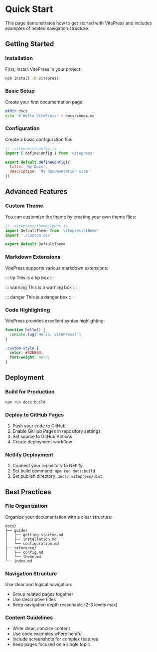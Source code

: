 # Quick Start

This page demonstrates how to get started with VitePress and includes examples of nested navigation structure.

## Getting Started

### Installation

First, install VitePress in your project:

```bash
npm install -D vitepress
```

### Basic Setup

Create your first documentation page:

```bash
mkdir docs
echo '# Hello VitePress' > docs/index.md
```

### Configuration

Create a basic configuration file:

```js
// .vitepress/config.js
import { defineConfig } from 'vitepress'

export default defineConfig({
  title: 'My Docs',
  description: 'My documentation site'
})
```

## Advanced Features

### Custom Theme

You can customize the theme by creating your own theme files:

```js
// .vitepress/theme/index.js
import DefaultTheme from 'vitepress/theme'
import './custom.css'

export default DefaultTheme
```

### Markdown Extensions

VitePress supports various markdown extensions:

::: tip
This is a tip box
:::

::: warning
This is a warning box
:::

::: danger
This is a danger box
:::

### Code Highlighting

VitePress provides excellent syntax highlighting:

```js
function hello() {
  console.log('Hello, VitePress!')
}
```

```css
.custom-style {
  color: #42b883;
  font-weight: bold;
}
```

## Deployment

### Build for Production

```bash
npm run docs:build
```

### Deploy to GitHub Pages

1. Push your code to GitHub
2. Enable GitHub Pages in repository settings
3. Set source to GitHub Actions
4. Create deployment workflow

### Netlify Deployment

1. Connect your repository to Netlify
2. Set build command: `npm run docs:build`
3. Set publish directory: `docs/.vitepress/dist`

## Best Practices

### File Organization

Organize your documentation with a clear structure:

```
docs/
├── guide/
│   ├── getting-started.md
│   ├── installation.md
│   └── configuration.md
├── reference/
│   ├── config.md
│   └── theme.md
└── index.md
```

### Navigation Structure

Use clear and logical navigation:

- Group related pages together
- Use descriptive titles
- Keep navigation depth reasonable (2-3 levels max)

### Content Guidelines

- Write clear, concise content
- Use code examples where helpful
- Include screenshots for complex features
- Keep pages focused on a single topic 